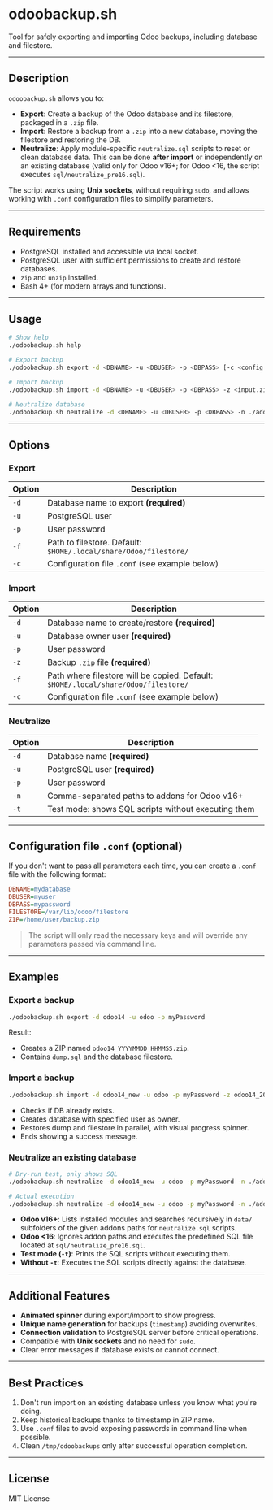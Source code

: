 # odoobackup.sh

Tool for safely exporting and importing Odoo backups, including database and filestore.

---

## Description

`odoobackup.sh` allows you to:

* **Export**: Create a backup of the Odoo database and its filestore, packaged in a `.zip` file.
* **Import**: Restore a backup from a `.zip` into a new database, moving the filestore and restoring the DB.
* **Neutralize**: Apply module-specific `neutralize.sql` scripts to reset or clean database data. This can be done **after import** or independently on an existing database (valid only for Odoo v16+; for Odoo <16, the script executes `sql/neutralize_pre16.sql`).

The script works using **Unix sockets**, without requiring `sudo`, and allows working with `.conf` configuration files to simplify parameters.

---

## Requirements

* PostgreSQL installed and accessible via local socket.
* PostgreSQL user with sufficient permissions to create and restore databases.
* `zip` and `unzip` installed.
* Bash 4+ (for modern arrays and functions).

---

## Usage

```bash
# Show help
./odoobackup.sh help

# Export backup
./odoobackup.sh export -d <DBNAME> -u <DBUSER> -p <DBPASS> [-c <config.conf>] [-f <filestore_dir>]

# Import backup
./odoobackup.sh import -d <DBNAME> -u <DBUSER> -p <DBPASS> -z <input.zip> [-c <config.conf>] [-f <filestore_dir>]

# Neutralize database
./odoobackup.sh neutralize -d <DBNAME> -u <DBUSER> -p <DBPASS> -n ./addons,/mnt/extra-addons [-t]
```

---

## Options

### Export

| Option | Description                                                        |
| ------ | ------------------------------------------------------------------ |
| `-d`   | Database name to export **(required)**                              |
| `-u`   | PostgreSQL user                                                    |
| `-p`   | User password                                                      |
| `-f`   | Path to filestore. Default: `$HOME/.local/share/Odoo/filestore/`   |
| `-c`   | Configuration file `.conf` (see example below)                      |

### Import

| Option | Description                                                                      |
| ------ | -------------------------------------------------------------------------------- |
| `-d`   | Database name to create/restore **(required)**                                    |
| `-u`   | Database owner user **(required)**                                                |
| `-p`   | User password                                                                    |
| `-z`   | Backup `.zip` file **(required)**                                                |
| `-f`   | Path where filestore will be copied. Default: `$HOME/.local/share/Odoo/filestore/`|
| `-c`   | Configuration file `.conf` (see example below)                                    |

### Neutralize

| Option | Description                                                                                  |
| ------ | -------------------------------------------------------------------------------------------- |
| `-d`   | Database name **(required)**                                                                 |
| `-u`   | PostgreSQL user **(required)**                                                              |
| `-p`   | User password                                                                               |
| `-n`   | Comma-separated paths to addons for Odoo v16+                                               |
| `-t`   | Test mode: shows SQL scripts without executing them                                          |

---

## Configuration file `.conf` (optional)

If you don't want to pass all parameters each time, you can create a `.conf` file with the following format:

```ini
DBNAME=mydatabase
DBUSER=myuser
DBPASS=mypassword
FILESTORE=/var/lib/odoo/filestore
ZIP=/home/user/backup.zip
```

> The script will only read the necessary keys and will override any parameters passed via command line.

---

## Examples

### Export a backup

```bash
./odoobackup.sh export -d odoo14 -u odoo -p myPassword
```

Result:

* Creates a ZIP named `odoo14_YYYYMMDD_HHMMSS.zip`.
* Contains `dump.sql` and the database filestore.

### Import a backup

```bash
./odoobackup.sh import -d odoo14_new -u odoo -p myPassword -z odoo14_20251018_173015.zip
```

* Checks if DB already exists.
* Creates database with specified user as owner.
* Restores dump and filestore in parallel, with visual progress spinner.
* Ends showing a success message.

### Neutralize an existing database

```bash
# Dry-run test, only shows SQL
./odoobackup.sh neutralize -d odoo14_new -u odoo -p myPassword -n ./addons,/mnt/extra-addons -t

# Actual execution
./odoobackup.sh neutralize -d odoo14_new -u odoo -p myPassword -n ./addons,/mnt/extra-addons
```

* **Odoo v16+**: Lists installed modules and searches recursively in `data/` subfolders of the given addons paths for `neutralize.sql` scripts.
* **Odoo <16**: Ignores addon paths and executes the predefined SQL file located at `sql/neutralize_pre16.sql`.
* **Test mode (`-t`)**: Prints the SQL scripts without executing them.
* **Without `-t`**: Executes the SQL scripts directly against the database.

---

## Additional Features

* **Animated spinner** during export/import to show progress.
* **Unique name generation** for backups (`timestamp`) avoiding overwrites.
* **Connection validation** to PostgreSQL server before critical operations.
* Compatible with **Unix sockets** and no need for `sudo`.
* Clear error messages if database exists or cannot connect.

---

## Best Practices

1. Don't run import on an existing database unless you know what you're doing.
2. Keep historical backups thanks to timestamp in ZIP name.
3. Use `.conf` files to avoid exposing passwords in command line when possible.
4. Clean `/tmp/odoobackups` only after successful operation completion.

---

## License

MIT License
